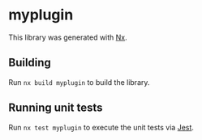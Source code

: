 # myplugin

This library was generated with [Nx](https://nx.dev).

## Building

Run `nx build myplugin` to build the library.

## Running unit tests

Run `nx test myplugin` to execute the unit tests via [Jest](https://jestjs.io).
